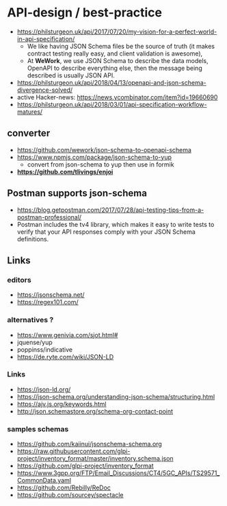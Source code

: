 # API-design / best-practice

- https://philsturgeon.uk/api/2017/07/20/my-vision-for-a-perfect-world-in-api-specification/
  - We like having JSON Schema files be the source of truth (it makes contract testing really easy, and client validation is awesome),
  - At **WeWork**, we use JSON Schema to describe the data models, OpenAPI to describe everything else, then the message being described is usually JSON API.
- https://philsturgeon.uk/api/2018/04/13/openapi-and-json-schema-divergence-solved/
- active Hacker-news: https://news.ycombinator.com/item?id=19660690
- https://philsturgeon.uk/api/2018/03/01/api-specification-workflow-matures/

## converter

- https://github.com/wework/json-schema-to-openapi-schema
- https://www.npmjs.com/package/json-schema-to-yup
  - convert from json-schema to yup then use in formik
- **https://github.com/tlivings/enjoi**

## Postman supports json-schema

- https://blog.getpostman.com/2017/07/28/api-testing-tips-from-a-postman-professional/
- Postman includes the tv4 library, which makes it easy to write tests to verify that your API responses comply with your JSON Schema definitions.

## Links

### editors

- https://jsonschema.net/
- https://regex101.com/

### alternatives ?

- https://www.genivia.com/sjot.html#
- jquense/yup
- poppinss/indicative
- https://de.ryte.com/wiki/JSON-LD

### Links

- https://json-ld.org/
- https://json-schema.org/understanding-json-schema/structuring.html
- https://ajv.js.org/keywords.html</b>
- http://json.schemastore.org/schema-org-contact-point

### samples schemas

- https://github.com/kaiinui/jsonschema-schema.org
- https://raw.githubusercontent.com/glpi-project/inventory_format/master/inventory.schema.json
- https://github.com/glpi-project/inventory_format
- https://www.3gpp.org/FTP/Email_Discussions/CT4/5GC_APIs/TS29571_CommonData.yaml
- https://github.com/Rebilly/ReDoc
- https://github.com/sourcey/spectacle
